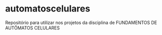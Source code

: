# automatoscelulares
Repositório para utilizar nos projetos da disciplina de FUNDAMENTOS DE AUTÔMATOS CELULARES
